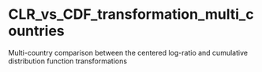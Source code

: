 # CLR_vs_CDF_transformation_multi_countries
Multi-country comparison between the centered log-ratio and cumulative distribution function transformations
